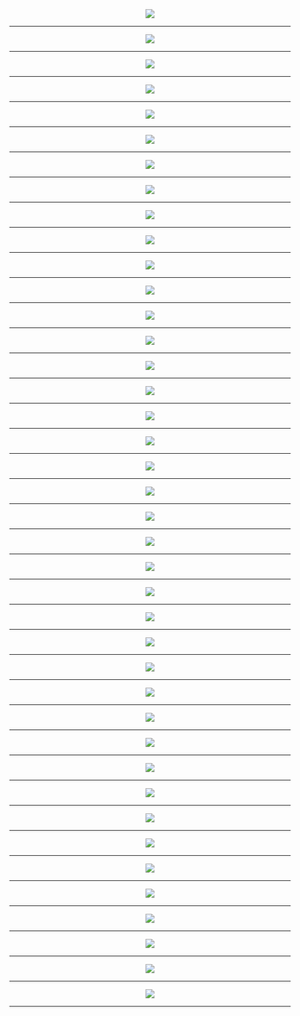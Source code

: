 <div align='center'>
<img src='http://gfw-breaker.win/pdf/zifen/p001.png?ok'/><hr/>
<img src='http://gfw-breaker.win/pdf/zifen/p002.png?ok'/><hr/>
<img src='http://gfw-breaker.win/pdf/zifen/p003.png?ok'/><hr/>
<img src='http://gfw-breaker.win/pdf/zifen/p004.png?ok'/><hr/>
<img src='http://gfw-breaker.win/pdf/zifen/p005.png?ok'/><hr/>
<img src='http://gfw-breaker.win/pdf/zifen/p006.png?ok'/><hr/>
<img src='http://gfw-breaker.win/pdf/zifen/p007.png?ok'/><hr/>
<img src='http://gfw-breaker.win/pdf/zifen/p008.png?ok'/><hr/>
<img src='http://gfw-breaker.win/pdf/zifen/p009.png?ok'/><hr/>
<img src='http://gfw-breaker.win/pdf/zifen/p010.png?ok'/><hr/>
<img src='http://gfw-breaker.win/pdf/zifen/p011.png?ok'/><hr/>
<img src='http://gfw-breaker.win/pdf/zifen/p012.png?ok'/><hr/>
<img src='http://gfw-breaker.win/pdf/zifen/p013.png?ok'/><hr/>
<img src='http://gfw-breaker.win/pdf/zifen/p014.png?ok'/><hr/>
<img src='http://gfw-breaker.win/pdf/zifen/p015.png?ok'/><hr/>
<img src='http://gfw-breaker.win/pdf/zifen/p016.png?ok'/><hr/>
<img src='http://gfw-breaker.win/pdf/zifen/p017.png?ok'/><hr/>
<img src='http://gfw-breaker.win/pdf/zifen/p018.png?ok'/><hr/>
<img src='http://gfw-breaker.win/pdf/zifen/p019.png?ok'/><hr/>
<img src='http://gfw-breaker.win/pdf/zifen/p020.png?ok'/><hr/>
<img src='http://gfw-breaker.win/pdf/zifen/p021.png?ok'/><hr/>
<img src='http://gfw-breaker.win/pdf/zifen/p022.png?ok'/><hr/>
<img src='http://gfw-breaker.win/pdf/zifen/p023.png?ok'/><hr/>
<img src='http://gfw-breaker.win/pdf/zifen/p024.png?ok'/><hr/>
<img src='http://gfw-breaker.win/pdf/zifen/p025.png?ok'/><hr/>
<img src='http://gfw-breaker.win/pdf/zifen/p026.png?ok'/><hr/>
<img src='http://gfw-breaker.win/pdf/zifen/p027.png?ok'/><hr/>
<img src='http://gfw-breaker.win/pdf/zifen/p028.png?ok'/><hr/>
<img src='http://gfw-breaker.win/pdf/zifen/p029.png?ok'/><hr/>
<img src='http://gfw-breaker.win/pdf/zifen/p030.png?ok'/><hr/>
<img src='http://gfw-breaker.win/pdf/zifen/p031.png?ok'/><hr/>
<img src='http://gfw-breaker.win/pdf/zifen/p032.png?ok'/><hr/>
<img src='http://gfw-breaker.win/pdf/zifen/p033.png?ok'/><hr/>
<img src='http://gfw-breaker.win/pdf/zifen/p034.png?ok'/><hr/>
<img src='http://gfw-breaker.win/pdf/zifen/p035.png?ok'/><hr/>
<img src='http://gfw-breaker.win/pdf/zifen/p036.png?ok'/><hr/>
<img src='http://gfw-breaker.win/pdf/zifen/p037.png?ok'/><hr/>
<img src='http://gfw-breaker.win/pdf/zifen/p038.png?ok'/><hr/>
<img src='http://gfw-breaker.win/pdf/zifen/p039.png?ok'/><hr/>
<img src='http://gfw-breaker.win/pdf/zifen/p040.png?ok'/><hr/>
</div>

<img src='http://gfw-breaker.win/truth-stat.png' width='1px' height='1px'/>

